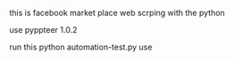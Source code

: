 this is facebook market place web scrping with the python 


use pyppteer 1.0.2

run this python automation-test.py use
